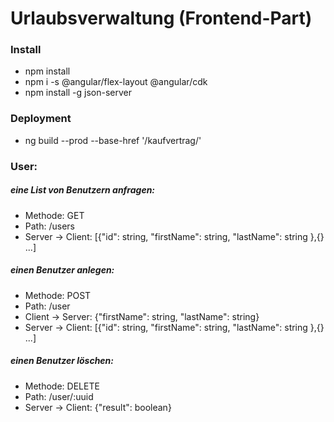 # Urlaubsverwaltung (Frontend-Part)

### Install
* npm install 
* npm i -s @angular/flex-layout @angular/cdk
* npm install -g json-server

### Deployment
* ng build --prod --base-href '/kaufvertrag/'

### User:
##### eine List von Benutzern anfragen:
* Methode: GET
* Path: /users
* Server -> Client: [{"id": string, "firstName": string, "lastName": string },{} ...]

##### einen Benutzer anlegen:
* Methode: POST
* Path: /user
* Client -> Server: {"firstName": string, "lastName": string}
* Server -> Client: [{"id": string, "firstName": string, "lastName": string },{} ...]

##### einen Benutzer löschen:
* Methode: DELETE
* Path: /user/:uuid
* Server -> Client: {"result": boolean}
